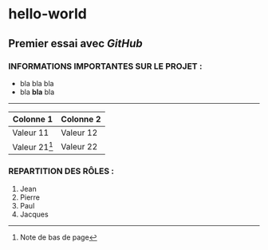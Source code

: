 # hello-world
## Premier essai avec *GitHub*

### INFORMATIONS IMPORTANTES SUR LE PROJET :
+ bla bla bla
+ bla **bla** bla
---
|Colonne 1|Colonne 2|
|---|---|
|Valeur 11|Valeur 12|
|Valeur 21[^1]|Valeur 22|
[^1]: Note de bas de page
### REPARTITION DES RÔLES :
1. Jean
2. Pierre
3. Paul
4. Jacques
